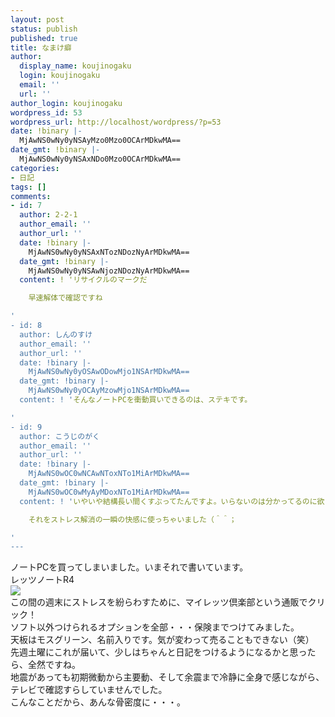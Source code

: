 ```yaml
---
layout: post
status: publish
published: true
title: なまけ癖
author:
  display_name: koujinogaku
  login: koujinogaku
  email: ''
  url: ''
author_login: koujinogaku
wordpress_id: 53
wordpress_url: http://localhost/wordpress/?p=53
date: !binary |-
  MjAwNS0wNy0yNSAyMzo0Mzo0OCArMDkwMA==
date_gmt: !binary |-
  MjAwNS0wNy0yNSAxNDo0Mzo0OCArMDkwMA==
categories:
- 日記
tags: []
comments:
- id: 7
  author: 2-2-1
  author_email: ''
  author_url: ''
  date: !binary |-
    MjAwNS0wNy0yNSAxNTozNDozNyArMDkwMA==
  date_gmt: !binary |-
    MjAwNS0wNy0yNSAwNjozNDozNyArMDkwMA==
  content: ! 'リサイクルのマークだ

    早速解体で確認ですね

'
- id: 8
  author: しんのすけ
  author_email: ''
  author_url: ''
  date: !binary |-
    MjAwNS0wNy0yOSAwODowMjo1NSArMDkwMA==
  date_gmt: !binary |-
    MjAwNS0wNy0yOCAyMzowMjo1NSArMDkwMA==
  content: ! 'そんなノートPCを衝動買いできるのは、ステキです。

'
- id: 9
  author: こうじのがく
  author_email: ''
  author_url: ''
  date: !binary |-
    MjAwNS0wOC0wNCAwNToxNTo1MiArMDkwMA==
  date_gmt: !binary |-
    MjAwNS0wOC0wMyAyMDoxNTo1MiArMDkwMA==
  content: ! 'いやいや結構長い間くすぶってたんですよ。いらないのは分かってるのに欲しいから・・・・。

    それをストレス解消の一瞬の快感に使っちゃいました（＾＾；

'
---
```

<p>ノートPCを買ってしまいました。いまそれで書いています。<br />
レッツノートR4<br />
<a href="http://www.amazon.co.jp/exec/obidos/redirect?link_code=as2&path=ASIN/B0009MZ6EE&tag=koujinogakuse-22&camp=247&creative=1211"><IMG SRC="http://www.mylets.jp/r4/img/r4_body.gif"></a><img src="http://www.assoc-amazon.jp/e/ir?t=koujinogakuse-22&l=as2&o=9&a=B0009MZ6EE" width="1" height="1" border="0" alt="" style="border:none !important; margin:0px !important;" /><br />
この間の週末にストレスを紛らわすために、マイレッツ倶楽部という通販でクリック！<br />
ソフト以外つけられるオプションを全部・・・保険までつけてみました。<br />
天板はモスグリーン、名前入りです。気が変わって売ることもできない（笑）<br />
先週土曜にこれが届いて、少しはちゃんと日記をつけるようになるかと思ったら、全然ですね。<br />
地震があっても初期微動から主要動、そして余震まで冷静に全身で感じながら、テレビで確認すらしていませんでした。<br />
こんなことだから、あんな骨密度に・・・。</p>
